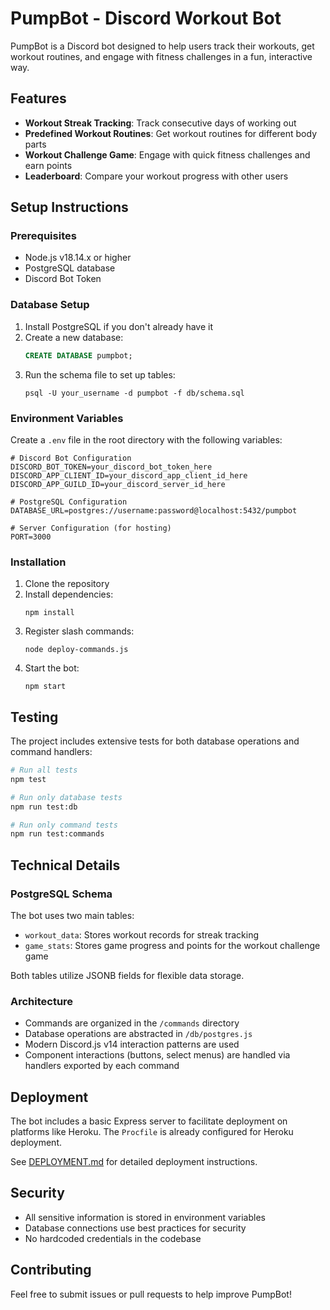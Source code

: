 # PumpBot - Discord Workout Bot

PumpBot is a Discord bot designed to help users track their workouts, get workout routines, and engage with fitness challenges in a fun, interactive way.

## Features

- **Workout Streak Tracking**: Track consecutive days of working out
- **Predefined Workout Routines**: Get workout routines for different body parts
- **Workout Challenge Game**: Engage with quick fitness challenges and earn points
- **Leaderboard**: Compare your workout progress with other users

## Setup Instructions

### Prerequisites

- Node.js v18.14.x or higher
- PostgreSQL database
- Discord Bot Token

### Database Setup

1. Install PostgreSQL if you don't already have it
2. Create a new database:
   ```sql
   CREATE DATABASE pumpbot;
   ```
3. Run the schema file to set up tables:
   ```
   psql -U your_username -d pumpbot -f db/schema.sql
   ```

### Environment Variables

Create a `.env` file in the root directory with the following variables:

```
# Discord Bot Configuration
DISCORD_BOT_TOKEN=your_discord_bot_token_here
DISCORD_APP_CLIENT_ID=your_discord_app_client_id_here
DISCORD_APP_GUILD_ID=your_discord_server_id_here

# PostgreSQL Configuration
DATABASE_URL=postgres://username:password@localhost:5432/pumpbot

# Server Configuration (for hosting)
PORT=3000
```

### Installation

1. Clone the repository
2. Install dependencies:
   ```
   npm install
   ```
3. Register slash commands:
   ```
   node deploy-commands.js
   ```
4. Start the bot:
   ```
   npm start
   ```

## Testing

The project includes extensive tests for both database operations and command handlers:

```bash
# Run all tests
npm test

# Run only database tests
npm run test:db

# Run only command tests
npm run test:commands
```

## Technical Details

### PostgreSQL Schema

The bot uses two main tables:

- `workout_data`: Stores workout records for streak tracking
- `game_stats`: Stores game progress and points for the workout challenge game

Both tables utilize JSONB fields for flexible data storage.

### Architecture

- Commands are organized in the `/commands` directory
- Database operations are abstracted in `/db/postgres.js`
- Modern Discord.js v14 interaction patterns are used
- Component interactions (buttons, select menus) are handled via handlers exported by each command

## Deployment

The bot includes a basic Express server to facilitate deployment on platforms like Heroku. The `Procfile` is already configured for Heroku deployment.

See [DEPLOYMENT.md](DEPLOYMENT.md) for detailed deployment instructions.

## Security

- All sensitive information is stored in environment variables
- Database connections use best practices for security
- No hardcoded credentials in the codebase

## Contributing

Feel free to submit issues or pull requests to help improve PumpBot!

